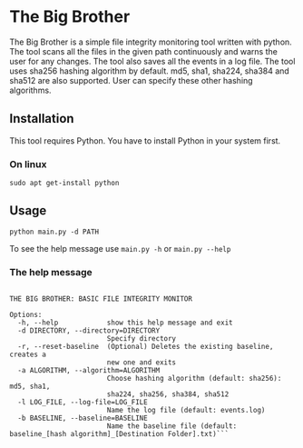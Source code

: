 # The Big Brother
 The Big Brother is a simple file integrity monitoring tool written with python. The tool scans all the files in the given path continuously and warns the user for any changes. The tool also saves all the events in a log file. The tool uses sha256 hashing algorithm by default. md5, sha1, sha224, sha384 and sha512 are also supported. User can specify these other hashing algorithms.

## Installation
This tool requires Python. You have to install Python in your system first.
### On linux
```sudo apt get-install python```
## Usage
```
python main.py -d PATH
```
To see the help message use ```main.py -h``` or ```main.py --help```

### The help message
```Usage: Usage: main.py [options]

THE BIG BROTHER: BASIC FILE INTEGRITY MONITOR

Options:
  -h, --help            show this help message and exit
  -d DIRECTORY, --directory=DIRECTORY
                        Specify directory
  -r, --reset-baseline  (Optional) Deletes the existing baseline, creates a
                        new one and exits
  -a ALGORITHM, --algorithm=ALGORITHM
                        Choose hashing algorithm (default: sha256): md5, sha1,
                        sha224, sha256, sha384, sha512
  -l LOG_FILE, --log-file=LOG_FILE
                        Name the log file (default: events.log)
  -b BASELINE, --baseline=BASELINE
                        Name the baseline file (default: baseline_[hash algorithm]_[Destination Folder].txt)```

